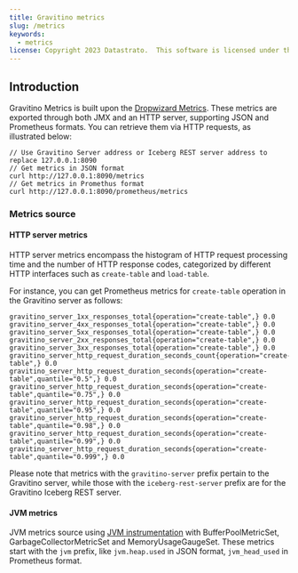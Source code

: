 ```yaml
---
title: Gravitino metrics
slug: /metrics
keywords:
  - metrics
license: Copyright 2023 Datastrato.  This software is licensed under the Apache License version 2.
---
```


## Introduction
Gravitino Metrics is built upon the [Dropwizard Metrics](https://metrics.dropwizard.io/). These metrics are exported through both JMX and an HTTP server, supporting JSON and Prometheus formats. You can retrieve them via HTTP requests, as illustrated below:
```
// Use Gravitino Server address or Iceberg REST server address to replace 127.0.0.1:8090
// Get metrics in JSON format
curl http://127.0.0.1:8090/metrics
// Get metrics in Promethus format
curl http://127.0.0.1:8090/prometheus/metrics
```

### Metrics source
#### HTTP server metrics
HTTP server metrics encompass the histogram of HTTP request processing time and the number of HTTP response codes, categorized by different HTTP interfaces such as `create-table` and `load-table`.

For instance, you can get Prometheus metrics for `create-table` operation in the Gravitino server as follows:
```
gravitino_server_1xx_responses_total{operation="create-table",} 0.0
gravitino_server_4xx_responses_total{operation="create-table",} 0.0
gravitino_server_5xx_responses_total{operation="create-table",} 0.0
gravitino_server_2xx_responses_total{operation="create-table",} 0.0
gravitino_server_3xx_responses_total{operation="create-table",} 0.0
gravitino_server_http_request_duration_seconds_count{operation="create-table",} 0.0
gravitino_server_http_request_duration_seconds{operation="create-table",quantile="0.5",} 0.0
gravitino_server_http_request_duration_seconds{operation="create-table",quantile="0.75",} 0.0
gravitino_server_http_request_duration_seconds{operation="create-table",quantile="0.95",} 0.0
gravitino_server_http_request_duration_seconds{operation="create-table",quantile="0.98",} 0.0
gravitino_server_http_request_duration_seconds{operation="create-table",quantile="0.99",} 0.0
gravitino_server_http_request_duration_seconds{operation="create-table",quantile="0.999",} 0.0
```

Please note that metrics with the `gravitino-server` prefix pertain to the Gravitino server, while those with the `iceberg-rest-server` prefix are for the Gravitino Iceberg REST server.

#### JVM metrics
JVM metrics source using [JVM instrumentation](https://metrics.dropwizard.io/4.2.0/manual/jvm.html) with BufferPoolMetricSet, GarbageCollectorMetricSet and MemoryUsageGaugeSet.
These metrics start with the `jvm` prefix, like `jvm.heap.used` in JSON format, `jvm_head_used` in Prometheus format.
